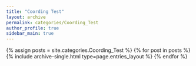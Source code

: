 ```yaml
---
title: "Coording Test"
layout: archive
permalink: categories/Coording_Test
author_profile: true
sidebar_main: true
---
```



{% assign posts = site.categories.Coording_Test %}
{% for post in posts %} {% include archive-single.html type=page.entries_layout %} {% endfor %}
